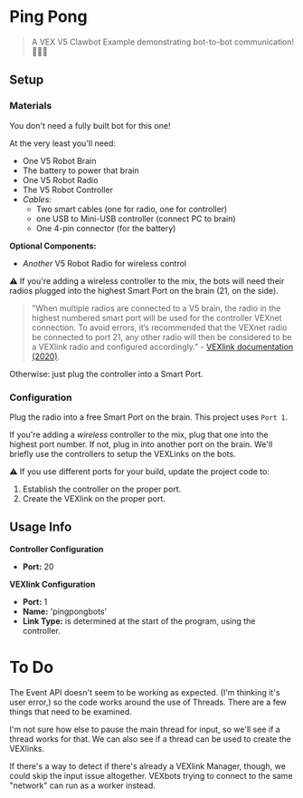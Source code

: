 # Ping Pong

> A VEX V5 Clawbot Example demonstrating bot-to-bot communication! 🤖🛜🤖

## Setup

### Materials

You don't need a fully built bot for this one! 

At the very least you'll need:
- One V5 Robot Brain
- The battery to power that brain
- One V5 Robot Radio
- The V5 Robot Controller
- *Cables:*
    - Two smart cables (one for radio, one for controller)
    - one USB to Mini-USB controller (connect PC to brain)
    - One 4-pin connector (for the battery)

**Optional Components:**
- *Another* V5 Robot Radio for wireless control

⚠️ If you're adding a wireless controller to the mix, the bots will need their radios plugged into the highest Smart Port on the brain (21, on the side).

> "When multiple radios are connected to a V5 brain, the radio in the highest numbered smart port will be used for the controller VEXnet connection. To avoid errors, it’s recommended that the VEXnet radio be connected to port 21, any other radio will then be considered to be a VEXlink radio and configured accordingly." - [VEXlink documentation (2020)](https://www.vexforum.com/t/vexlink-documentaton/84538).

Otherwise: just plug the controller into a Smart Port.

### Configuration

Plug the radio into a free Smart Port on the brain. This project uses `Port 1`.

If you're adding a *wireless* controller to the mix, plug that one into the highest port number. If not, plug in into another port on the brain. We'll briefly use the controllers to setup the VEXLinks on the bots.

⚠️ If you use different ports for your build, update the project code to:
1. Establish the controller on the proper port.
2. Create the VEXlink on the proper port.

## Usage Info

**Controller Configuration**

- **Port:** 20

**VEXlink Configuration**

- **Port:** 1
- **Name:** 'pingpongbots'
- **Link Type:** is determined at the start of the program, using the controller.

# To Do

The Event API doesn't seem to be working as expected. (I'm thinking it's user error,) so the code works around the use of Threads. There are a few things that need to be examined.

I'm not sure how else to pause the main thread for input, so we'll see if a thread works for that.
We can also see if a thread can be used to create the VEXlinks. 

If there's a way to detect if there's already a VEXlink Manager, though, we could skip the input issue altogether. VEXbots trying to connect to the same "network" can run as a worker instead.